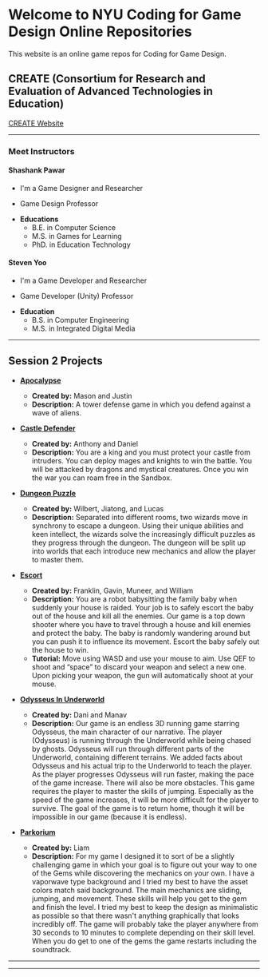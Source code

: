 # Welcome to NYU Coding for Game Design Online Repositories

This website is an online game repos for Coding for Game Design.

## CREATE (Consortium for Research and Evaluation of Advanced Technologies in Education) 


[CREATE Website](https://create.nyu.edu/)

----
### Meet Instructors

#### Shashank Pawar

* I'm a Game Designer and Researcher
- Game Design Professor
+ **Educations**
  - B.E. in Computer Science
  - M.S. in Games for Learning
  - PhD. in Education Technology

#### Steven Yoo

* I'm a Game Developer and Researcher
- Game Developer (Unity) Professor
+ **Education**
  - B.S. in Computer Engineering
  - M.S. in Integrated Digital Media
  

----

## Session 2 Projects

+ [**Apocalypse**](https://nyu-c4gd.github.io/nyu-c4gd/games/session2/)
  - **Created by:** Mason and Justin
  - **Description:** A tower defense game in which you defend against a wave of aliens.
  
+ [**Castle Defender**](https://nyu-c4gd.github.io/nyu-c4gd/games/session2/)
  - **Created by:** Anthony and Daniel
  - **Description:** You are a king and you must protect your castle from intruders. You can deploy mages and knights to win the battle. You will be attacked by dragons and mystical creatures. Once you win the war you can roam free in the Sandbox.
  
+ [**Dungeon Puzzle**](https://nyu-c4gd.github.io/nyu-c4gd/games/session2/)
  - **Created by:** Wilbert, Jiatong, and Lucas
  - **Description:** Separated into different rooms, two wizards move in synchrony to escape a dungeon. Using their unique abilities and keen intellect, the wizards solve the increasingly difficult puzzles as they progress through the dungeon. The dungeon will be split up into worlds that each introduce new mechanics and allow the player to master them.
  
+ [**Escort**](https://nyu-c4gd.github.io/nyu-c4gd/games/session2/escort/escort/)
  - **Created by:** Franklin, Gavin, Muneer, and William
  - **Description:** You are a robot babysitting the family baby when suddenly your house is raided.  Your job is to safely escort the baby out of the house and kill all the enemies.  Our game is a top down shooter where you have to travel through a house and kill enemies and protect the baby. The baby is randomly wandering around but you can push it to influence its movement.  Escort the baby safely out the house to win.
  - **Tutorial:** Move using WASD and use your mouse to aim.  Use QEF to shoot and “space” to discard your weapon and select a new one.  Upon picking your weapon, the gun will automatically shoot at your mouse. 

  
+ [**Odysseus In Underworld**](https://nyu-c4gd.github.io/nyu-c4gd/games/session2/odysseus_in_underworld/)
  - **Created by:** Dani and Manav
  - **Description:** Our game is an endless 3D running game starring Odysseus, the main character of our narrative. The player (Odysseus) is running through the Underworld while being chased by ghosts.  Odysseus will run through different parts of the Underworld, containing different terrains.  We added  facts about Odysseus and his actual trip to the Underworld to teach the player. As the player progresses Odysseus will run faster, making the pace of the game increase. There will also be more obstacles. 
	This game requires the player to master the skills of jumping. Especially as the speed of the game increases, it will be more difficult for the player to survive. The goal of the game is to return home, though it will be impossible in our game (because it is endless).

  
+ [**Parkorium**](https://nyu-c4gd.github.io/nyu-c4gd/games/session2/)
  - **Created by:** Liam
  - **Description:** For my game I designed it to sort of be a slightly challenging game in which your goal is to figure out your way to one of the Gems while discovering the mechanics on your own. I have a vaporwave type background and I tried my best to have the asset colors match said background. The main mechanics are sliding, jumping, and movement. These skills will help you get to the gem and finish the level. I tried my best to keep the design as minimalistic as possible so that there wasn't anything graphically that looks incredibly off. The game will probably take the player anywhere from 30 seconds to 10 minutes to complete depending on their skill level. When you do get to one of the gems the game restarts including the soundtrack.


----
****
